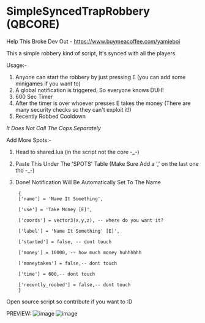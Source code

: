 # SimpleSyncedTrapRobbery (QBCORE)
Help This Broke Dev Out - https://www.buymeacoffee.com/yamieboi
 
 
This a simple robbery kind of script, It's synced with all the players.

Usage:-
1. Anyone can start the robbery by just pressing E (you can add some minigames if you want to)
2. A global notification is triggered, So everyone knows DUH!
3. 600 Sec Timer 
4. After the timer is over whoever presses E  takes the money (There are many security checks so they can't exploit it!)
5. Recently Robbed Cooldown

*It Does Not Call The Cops Separately* 

Add More Spots:-

1. Head to shared.lua (in the script not the core -_-)
2. Paste This Under The 'SPOTS' Table (Make Sure Add a ',' on the last one tho -_-)
3. Done! Notification Will Be Automatically Set To The Name

 

        
        { 
        ['name'] = 'Name It Something',
        
        ['use'] = 'Take Money [E]',
        
        ['coords'] = vector3(x,y,z), -- where do you want it?
        
        ['label'] = 'Name It Something' [E]',
        
        ['started'] = false, -- dont touch
        
        ['money'] = 10000, -- how much money huhhhhhh
       
        ['moneytaken'] = false,-- dont touch
        
        ['time'] = 600,-- dont touch
        
        ['recently_roobed'] = false,-- dont touch 
        }
        
  

Open source script so contribute if you want to :D




PREVIEW: ![image](https://user-images.githubusercontent.com/90822795/154830136-929d0d73-9e8c-4814-af8e-a77dfe656f93.png)
![image](https://user-images.githubusercontent.com/90822795/154830140-2a52a8e0-8c75-4080-84e1-4cb839313d9c.png)

